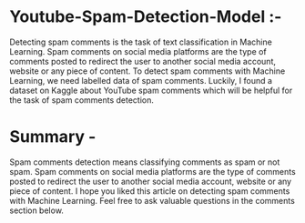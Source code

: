 # Youtube-Spam-Detection-Model :- 

Detecting spam comments is the task of text classification in Machine Learning. Spam comments on social media platforms are the type of comments posted to redirect the user to another social media account, website or any piece of content.
To detect spam comments with Machine Learning, we need labelled data of spam comments. Luckily, I found a dataset on Kaggle about YouTube spam comments which will be helpful for the task of spam comments detection.

# Summary - 
Spam comments detection means classifying comments as spam or not spam. Spam comments on social media platforms are the type of comments posted to redirect the user to another social media account, website or any piece of content. I hope you liked this article on detecting spam comments with Machine Learning. Feel free to ask valuable questions in the comments section below.
